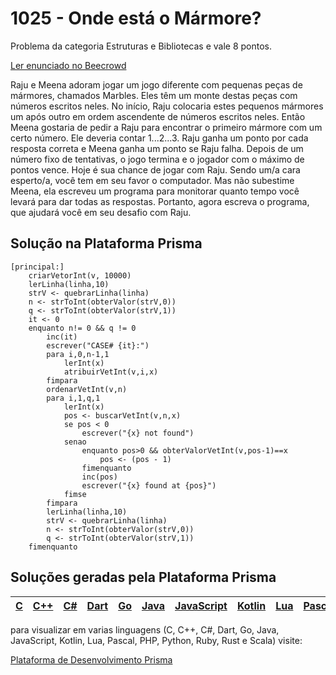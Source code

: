 # 1025 - Onde está o Mármore?

Problema da categoria Estruturas e Bibliotecas e vale 8 pontos.

[Ler enunciado no Beecrowd](https://www.beecrowd.com.br/judge/en/problems/view/1025)


Raju e Meena adoram jogar um jogo diferente com pequenas peças de mármores, chamados Marbles.
Eles têm um monte destas peças com números escritos neles. No início, Raju colocaria estes pequenos
mármores um após outro em ordem ascendente de números escritos neles. Então Meena gostaria de pedir a Raju
para encontrar o primeiro mármore com um certo número. Ele deveria contar 1...2...3. Raju ganha um
ponto por cada resposta correta e Meena ganha um ponto se Raju falha. Depois de um número fixo de tentativas,
o jogo termina e o jogador com o máximo de pontos vence. Hoje é sua chance de jogar com Raju.
Sendo um/a cara esperto/a, você tem em seu favor o computador. Mas não subestime Meena, ela
escreveu um programa para monitorar quanto tempo você levará para dar todas as respostas.
Portanto, agora escreva o programa, que ajudará você em seu desafio com Raju.

## Solução na Plataforma Prisma
``` 
[principal:]
    criarVetorInt(v, 10000)
    lerLinha(linha,10)
    strV <- quebrarLinha(linha)
    n <- strToInt(obterValor(strV,0))
    q <- strToInt(obterValor(strV,1))
    it <- 0
    enquanto n!= 0 && q != 0
        inc(it)
        escrever("CASE# {it}:") 
        para i,0,n-1,1
            lerInt(x)
            atribuirVetInt(v,i,x)
        fimpara
        ordenarVetInt(v,n)
        para i,1,q,1
            lerInt(x)
            pos <- buscarVetInt(v,n,x)			
            se pos < 0
                escrever("{x} not found")
            senao
                enquanto pos>0 && obterValorVetInt(v,pos-1)==x
                    pos <- (pos - 1)
                fimenquanto
                inc(pos)
                escrever("{x} found at {pos}")
            fimse
        fimpara
        lerLinha(linha,10)
        strV <- quebrarLinha(linha)
        n <- strToInt(obterValor(strV,0))
        q <- strToInt(obterValor(strV,1))
    fimenquanto
```

## Soluções geradas pela Plataforma Prisma

|[C](https://www.prisma.dev.br/tela-demo-transpilado.html?idDemo=1025&categoria=Estruturas+e+Bibliotecas&idTarget=1)|[C++](https://www.prisma.dev.br/tela-demo-transpilado.html?idDemo=1025&categoria=Estruturas+e+Bibliotecas&idTarget=2)|[C#](https://www.prisma.dev.br/tela-demo-transpilado.html?idDemo=1025&categoria=Estruturas+e+Bibliotecas&idTarget=3)|[Dart](https://www.prisma.dev.br/tela-demo-transpilado.html?idDemo=1025&categoria=Estruturas+e+Bibliotecas&idTarget=4)|[Go](https://www.prisma.dev.br/tela-demo-transpilado.html?idDemo=1025&categoria=Estruturas+e+Bibliotecas&idTarget=5)|[Java](https://www.prisma.dev.br/tela-demo-transpilado.html?idDemo=1025&categoria=Estruturas+e+Bibliotecas&idTarget=6)|[JavaScript](https://www.prisma.dev.br/tela-demo-transpilado.html?idDemo=1025&categoria=Estruturas+e+Bibliotecas&idTarget=7)|[Kotlin](https://www.prisma.dev.br/tela-demo-transpilado.html?idDemo=1025&categoria=Estruturas+e+Bibliotecas&idTarget=8)|[Lua](https://www.prisma.dev.br/tela-demo-transpilado.html?idDemo=1025&categoria=Estruturas+e+Bibliotecas&idTarget=9)|[Pascal](https://www.prisma.dev.br/tela-demo-transpilado.html?idDemo=1025&categoria=Estruturas+e+Bibliotecas&idTarget=10)|[PHP](https://www.prisma.dev.br/tela-demo-transpilado.html?idDemo=1025&categoria=Estruturas+e+Bibliotecas&idTarget=11)|[Python](https://www.prisma.dev.br/tela-demo-transpilado.html?idDemo=1025&categoria=Estruturas+e+Bibliotecas&idTarget=12)|[Ruby](https://www.prisma.dev.br/tela-demo-transpilado.html?idDemo=1025&categoria=Estruturas+e+Bibliotecas&idTarget=13)|[Rust](https://www.prisma.dev.br/tela-demo-transpilado.html?idDemo=1025&categoria=Estruturas+e+Bibliotecas&idTarget=14)|[Scala](https://www.prisma.dev.br/tela-demo-transpilado.html?idDemo=1025&categoria=Estruturas+e+Bibliotecas&idTarget=15)|
 --- | --- | --- | --- | --- | --- | --- | --- | --- | --- | --- | --- | --- | --- | --- |

para visualizar em varias linguagens (C, C++, C#, Dart, Go, Java, JavaScript, Kotlin, Lua, Pascal, PHP, Python, Ruby, Rust e Scala) visite:

[Plataforma de Desenvolvimento Prisma](https://www.prisma.dev.br/tela-demo.html?idDemo=1025&categoria=Estruturas+e+Bibliotecas)
